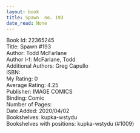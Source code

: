 ```yaml
---
layout: book
title: Spawn  no. 193
date_read: None
---
```


Book Id: 22365245<br />
Title: Spawn #193<br />
Author: Todd McFarlane<br />
Author l-f: McFarlane, Todd<br />
Additional Authors: Greg Capullo<br />
ISBN: <br />
My Rating: 0<br />
Average Rating: 4.25<br />
Publisher: IMAGE COMICS<br />
Binding: Comic<br />
Number of Pages: <br />
Date Added: 2020/04/02<br />
Bookshelves: kupka-wstydu<br />
Bookshelves with positions: kupka-wstydu (#1009)<br />

